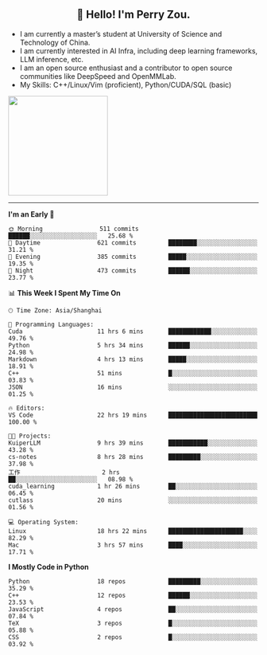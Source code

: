 <h2 align="center">👋 Hello! I'm Perry Zou.</h2>

- I am currently a master’s student at University of Science and Technology of China.
- I am currently interested in AI Infra, including deep learning frameworks, LLM inference, etc.
- I am an open source enthusiast and a contributor to open source communities like DeepSpeed and OpenMMLab.
- My Skills: C++/Linux/Vim (proficient), Python/CUDA/SQL (basic)

<img height=200 align="center" src="https://github-readme-stats.vercel.app/api?username=zonepg" />

-------

<!--START_SECTION:waka-->
**I'm an Early 🐤** 

```text
🌞 Morning                511 commits         ██████░░░░░░░░░░░░░░░░░░░   25.68 % 
🌆 Daytime                621 commits         ████████░░░░░░░░░░░░░░░░░   31.21 % 
🌃 Evening                385 commits         █████░░░░░░░░░░░░░░░░░░░░   19.35 % 
🌙 Night                  473 commits         ██████░░░░░░░░░░░░░░░░░░░   23.77 % 
```


📊 **This Week I Spent My Time On** 

```text
🕑︎ Time Zone: Asia/Shanghai

💬 Programming Languages: 
Cuda                     11 hrs 6 mins       ████████████░░░░░░░░░░░░░   49.76 % 
Python                   5 hrs 34 mins       ██████░░░░░░░░░░░░░░░░░░░   24.98 % 
Markdown                 4 hrs 13 mins       █████░░░░░░░░░░░░░░░░░░░░   18.91 % 
C++                      51 mins             █░░░░░░░░░░░░░░░░░░░░░░░░   03.83 % 
JSON                     16 mins             ░░░░░░░░░░░░░░░░░░░░░░░░░   01.25 % 

🔥 Editors: 
VS Code                  22 hrs 19 mins      █████████████████████████   100.00 % 

🐱‍💻 Projects: 
KuiperLLM                9 hrs 39 mins       ███████████░░░░░░░░░░░░░░   43.28 % 
cs-notes                 8 hrs 28 mins       █████████░░░░░░░░░░░░░░░░   37.98 % 
工作                       2 hrs               ██░░░░░░░░░░░░░░░░░░░░░░░   08.98 % 
cuda_learning            1 hr 26 mins        ██░░░░░░░░░░░░░░░░░░░░░░░   06.45 % 
cutlass                  20 mins             ░░░░░░░░░░░░░░░░░░░░░░░░░   01.56 % 

💻 Operating System: 
Linux                    18 hrs 22 mins      █████████████████████░░░░   82.29 % 
Mac                      3 hrs 57 mins       ████░░░░░░░░░░░░░░░░░░░░░   17.71 % 
```

**I Mostly Code in Python** 

```text
Python                   18 repos            █████████░░░░░░░░░░░░░░░░   35.29 % 
C++                      12 repos            ██████░░░░░░░░░░░░░░░░░░░   23.53 % 
JavaScript               4 repos             ██░░░░░░░░░░░░░░░░░░░░░░░   07.84 % 
TeX                      3 repos             █░░░░░░░░░░░░░░░░░░░░░░░░   05.88 % 
CSS                      2 repos             █░░░░░░░░░░░░░░░░░░░░░░░░   03.92 % 
```




<!--END_SECTION:waka-->
